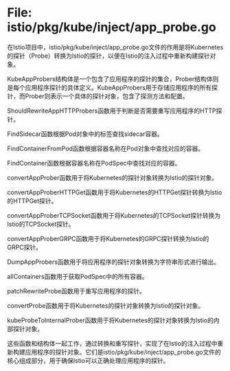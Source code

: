# File: istio/pkg/kube/inject/app_probe.go

在Istio项目中，istio/pkg/kube/inject/app_probe.go文件的作用是将Kubernetes的探针（Probe）转换为Istio的探针，以便在Istio的注入过程中重新构建探针对象。

KubeAppProbers结构体是一个包含了应用程序的探针的集合，Prober结构体则是每个应用程序探针的具体定义。KubeAppProbers用于存储应用程序的所有探针，而Prober则表示一个具体的探针对象，包含了探测方法和配置。

ShouldRewriteAppHTTPProbers函数用于判断是否需要重写应用程序的HTTP探针。

FindSidecar函数根据Pod对象中的标签查找sidecar容器。

FindContainerFromPod函数根据容器名称在Pod对象中查找对应的容器。

FindContainer函数根据容器名称在PodSpec中查找对应的容器。

convertAppProber函数用于将Kubernetes的探针对象转换为Istio的探针对象。

convertAppProberHTTPGet函数用于将Kubernetes的HTTPGet探针转换为Istio的HTTPGet探针。

convertAppProberTCPSocket函数用于将Kubernetes的TCPSocket探针转换为Istio的TCPSocket探针。

convertAppProberGRPC函数用于将Kubernetes的GRPC探针转换为Istio的GRPC探针。

DumpAppProbers函数用于将应用程序的探针对象转换为字符串形式进行输出。

allContainers函数用于获取PodSpec中的所有容器。

patchRewriteProbe函数用于重写应用程序的探针。

convertProbe函数用于将Kubernetes的探针对象转换为Istio的探针对象。

kubeProbeToInternalProber函数用于将Kubernetes的探针对象转换为Istio的内部探针对象。

这些函数和结构体一起工作，通过转换和重写探针，实现了在Istio的注入过程中重新构建应用程序的探针对象。它们是istio/pkg/kube/inject/app_probe.go文件的核心组成部分，用于确保Istio可以正确处理应用程序的探针。

